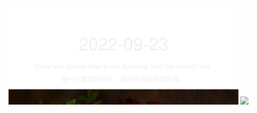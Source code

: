 <!-- [START DAILY SAYING] -->
<!-- Please keep comment here to allow auto update -->
<p align="center">
  <img src="assets/daily-saying/2022-09-23.svg" height="196"/>
  <img src="https://dots365.herokuapp.com?d=2022-09-23" height="196"/>
</p>
<!-- [END DAILY SAYING] -->

<!-- <p align="center">
<img alt="profile views" src="https://komarev.com/ghpvc/?username=bubkoo&color=brightgreen&style=flat-square&label=PROFILE+VIEWS" />
</p> -->
